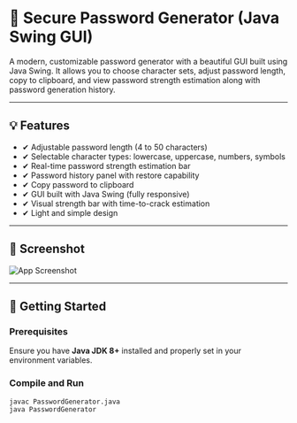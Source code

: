 # 🔐 Secure Password Generator (Java Swing GUI)

A modern, customizable password generator with a beautiful GUI built using Java Swing. It allows you to choose character sets, adjust password length, copy to clipboard, and view password strength estimation along with password generation history.

---

## 💡 Features

- ✔ Adjustable password length (4 to 50 characters)
- ✔ Selectable character types: lowercase, uppercase, numbers, symbols
- ✔ Real-time password strength estimation bar
- ✔ Password history panel with restore capability
- ✔ Copy password to clipboard
- ✔ GUI built with Java Swing (fully responsive)
- ✔ Visual strength bar with time-to-crack estimation
- ✔ Light and simple design

---

## 📸 Screenshot

![App Screenshot]([screenshots/output.png](https://github.com/Manoj-2424150118/SecurePasswordGenerator/blob/main/output.png))

---

## 🚀 Getting Started

### Prerequisites

Ensure you have **Java JDK 8+** installed and properly set in your environment variables.

### Compile and Run

```bash
javac PasswordGenerator.java
java PasswordGenerator
